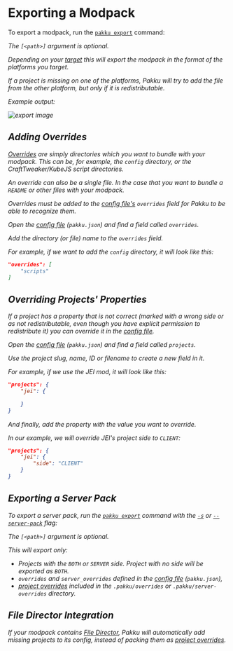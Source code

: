 # Exporting a Modpack

To export a modpack, run the [`pakku export`] command:

<var name="arg" value="[<path>]"/>
<include from="pakku-export.md" element-id="snippet-cmd"></include>

The `[<path>]` argument is optional.

Depending on your [target](Lock-File.md#properties)
this will export the modpack in the format of the platforms you target.

<note>
If a project is missing on one of the platforms,
Pakku will try to add the file from the other platform,
but only if it is redistributable.
</note>

Example output:

<img src="screenshot_export.png" alt="export image"/>

## Adding Overrides

[Overrides](Pakku-Terminology.md#override) are simply
directories which you want to bundle with your modpack.
This can be, for example, the `config` directory,
or the CraftTweaker/KubeJS script directories.

An override can also be a single file.
In the case that you want to bundle a `README` or other files with your modpack.

Overrides must be added to the [config file's](Config-File.md)
`overrides` field for Pakku to be able to recognize them.

<procedure title="To add an override:">
<step>

Open the [config file](Config-File.md) (`pakku.json`)
and find a field called `overrides`.

</step>
<step>

Add the directory (or file) name to the `overrides` field.

For example, if we want to add the `config` directory,
it will look like this:
```JSON
"overrides": [
    "scripts"
]
```

</step>
</procedure>

## Overriding Projects' Properties

If a project has a property that is not correct
(marked with a wrong side or as not redistributable,
even though you have explicit permission to redistribute it)
you can override it in the [config file](Config-File.md).

<procedure title="To override a property:">
<step>

Open the [config file](Config-File.md) (`pakku.json`)
and find a field called `projects`.

</step>
<step>

Use the project slug, name, ID or filename to create
a new field in it.

For example, if we use the JEI mod,
it will look like this:
```JSON
"projects": {
    "jei": {
       
    }
}
```

</step>
<step>

And finally, add the property with the value you want to override.

In our example, we will override JEI's project side to `CLIENT`:
```JSON
"projects": {
    "jei": {
        "side": "CLIENT"
    }
}
```

</step>
</procedure>

## Exporting a Server Pack

To export a server pack, run the [`pakku export`] command
with the [`-s`] or [`--server-pack`] flag:

<var name="arg" value="[<path>] --server-pack"/>
<include from="pakku-export.md" element-id="snippet-cmd"></include>

The `[<path>]` argument is optional.

This will export only:

- Projects with the `BOTH` or `SERVER` side. Project with no side will be exported as `BOTH`.
- `overrides` and `server_overrides` defined in the [config file](Config-File.md) (`pakku.json`),
- [project overrides](Pakku-Terminology.md#project-override) included in the 
`.pakku/overrides` or `.pakku/server-overrides` directory.

## File Director Integration

If your modpack contains [File Director](https://github.com/TerraFirmaCraft-The-Final-Frontier/FileDirector),
Pakku will automatically add missing projects to its config,
instead of packing them as [project overrides](Pakku-Terminology.md#project-override).

[`pakku export`]: pakku-export.md
[`-s`]: pakku-export.md#options
[`--server-pack`]: pakku-export.md#options